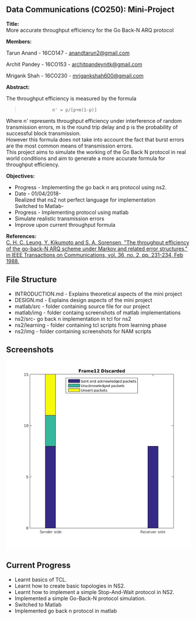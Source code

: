 ## Data Communications (CO250): Mini-Project

**Title:**  
More accurate throughput efficiency for the Go Back-N ARQ protocol  

**Members:**  

Tarun Anand - 16CO147 - anandtarun2@gmail.com  

Archit Pandey - 16CO153 - architpandeynitk@gmail.com

Mrigank Shah - 16CO230 - mrigankshah600@gmail.com

**Abstract:**

The throughput efficiency is measured by the formula  
>                 n' = p/[p+m(1-p)]  

Where n' represents throughput efficiency under interference of random transmission errors,
m is the round trip delay and p is the probability of successful block transmission.   
However this formula does not take into account the fact that burst errors are the most common means of transmission errors.  
This project aims to simulate the working of the Go Back N protocol in real world conditions and aim to generate a more accurate formula for throughput efficiency.  

**Objectives:**  
* Progress - Implementing the go back n arq protocol using ns2.
* Date - 01/04/2018-  
Realized that ns2 not perfect language for implementation  
Switched to Matlab-
* Progress - Implementing protocol using matlab
* Simulate realistic transmission errors
* Improve upon current throughput formula

**References:**  
[C. H. C. Leung, Y. Kikumoto and S. A. Sorensen, "The throughput efficiency of the go-back-N ARQ scheme under Markov and related error structures," in IEEE Transactions on Communications, vol. 36, no. 2, pp. 231-234, Feb 1988.](http://ieeexplore.ieee.org/document/2758/)


## File Structure

* INTRODUCTION.md - Explains theoretical aspects of the mini project
* DESIGN.md - Explains design aspects of the mini project
* matlab/src - folder containing source file for our project
* matlab/img - folder containg screenshots of matlab implementations
* ns2/src- go back n implementation in tcl for ns2
* ns2/learning - folder containing tcl scripts from learning phase
* ns2/img - folder containing screenshots for NAM scripts

## Screenshots

![Image showing transmission of packets](matlab/img/pic3.jpg)

## Current Progress
* Learnt basics of TCL.
* Learnt how to create basic topologies in NS2.
* Learnt how to implement a simple Stop-And-Wait protocol in NS2.
* Implemented a simple Go-Back-N protocol simulation.
* Switched to Matlab
* Implemented go back n protocol in matlab
